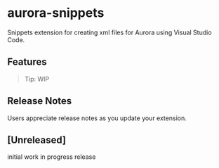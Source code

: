 # aurora-snippets

Snippets extension for creating xml files for Aurora using Visual Studio Code. 

## Features

> Tip: WIP

## Release Notes

Users appreciate release notes as you update your extension.

## [Unreleased]

initial work in progress release